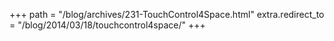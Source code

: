 +++
path = "/blog/archives/231-TouchControl4Space.html"
extra.redirect_to = "/blog/2014/03/18/touchcontrol4space/"
+++
